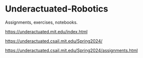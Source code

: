 # Underactuated-Robotics
Assignments, exercises, notebooks.

https://underactuated.mit.edu/index.html

https://underactuated.csail.mit.edu/Spring2024/

https://underactuated.csail.mit.edu/Spring2024/assignments.html

